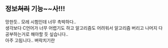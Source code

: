 ## 정보~~처리~~ 기능~~사!!!
망한듯.. 모레 시험인데 너무 촉박하다..<br>
생각보다 C언어가 너무 어렵기도 하고 알고리즘도 어려워서 알고리즘 버리고 나머지 다 공부하는거로 해야할 듯 싶습니다..<br>
아주 고됩니다.. 벼락치기란